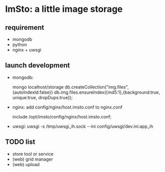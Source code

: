ImSto: a little image storage
=======================================

requirement
-----------

 * mongodb
 * python
 * nginx + uwsgi


launch development
------------------

* mongodb: 

   mongo localhost/storage
      db.createCollection("img.files",{autoIndexId:false}) 
      db.img.files.ensureIndex({md5:1},{background:true, unique:true, dropDups:true});

* nginx: add config/nginx/host.imsto.conf to nginx.conf

   include /opt/imsto/config/nginx/host.imsto.conf;

* uwsgi: uwsgi -s /tmp/uwsgi_ih.sock --ini config/uwsgi/dev.ini:app_ih


TODO list
---------

- store tool or service
- (web) grid manager
- (web) upload

